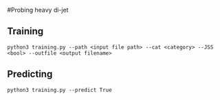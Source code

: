 #Probing heavy di-jet

## Training
```
python3 training.py --path <input file path> --cat <category> --JSS <bool> --outfile <output filename>

```

## Predicting

```
python3 training.py --predict True
```

